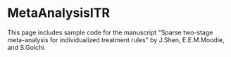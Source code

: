 # MetaAnalysisITR

This page includes sample code for the manuscript "Sparse two-stage meta-analysis for individualized treatment rules" by J.Shen, E.E.M.Moodie, and S.Golchi.
